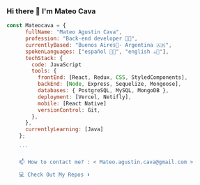 ### Hi there 👋 I'm Mateo Cava

``` js
const Mateocava = {
      fullName: "Mateo Agustin Cava",
      profession: "Back-end developer 🧑‍💻", 
      currentlyBased: "Buenos Aires📍- Argentina 🇦🇷",
      spokenLanguages: ["español 🧉🥟", "english ☕💂"],
      techStack: {
        code: JavaScript
        tools: {
          frontEnd: [React, Redux, CSS, StyledComponents],
          backEnd: [Node, Express, Sequelize, Mongoose],
          databases: { PostgreSQL, MySQL, MongoDB },
          deployment: [Vercel, Netifly],
          mobile: [React Native]
          versionControl: Git,
        },
      },
      currentlyLearning: [Java]
    };
    
    ```
    
    📫 How to contact me? : < Mateo.agustin.cava@gmail.com >
    
    💻 Check Out My Repos ⬇️
